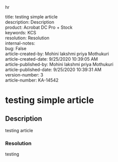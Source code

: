 hr  

title: testing simple article  
description: Description  
product: Acrobat DC Pro + Stock   
keywords: KCS  
resolution: Resolution  
internal-notes:   
bug: False  
article-created-by: Mohini lakshmi priya Mothukuri  
article-created-date: 9/25/2020 10:39:05 AM  
article-published-by: Mohini lakshmi priya Mothukuri  
article-published-date: 9/25/2020 10:39:31 AM  
version-number: 3  
article-number: KA-14542

# testing simple article

## Description

testing article

### Resolution

testing
